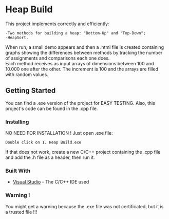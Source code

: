 # Heap Build
This project implements correctly and efficiently:
```
-Two methods for building a heap: "Bottom-Up" and "Top-Down";
-HeapSort.
```
When run, a small demo appears and then a .html file is created containing graphs showing the differences between methods by tracking the number of assignments and comparisons each one does.<br/>
Each method receives as input arrays of dimensions between 100 and 10.000 one after the other. The increment is 100 and the arrays are filled with random values.

## Getting Started
You can find a .exe version of the project for EASY TESTING. Also, this project's code can be found in the .cpp file.

### Installing
NO NEED FOR INSTALLATION !
Just open .exe file:
```
Double click on 1. Heap Build.exe
```
If that does not work, create a new C/C++ project containing the .cpp file and add the .h file as a header, then run it.

### Built With
* [Visual Studio](https://visualstudio.microsoft.com/) - The C/C++ IDE used

### Warning !
You might get a warning because the .exe file was not certificated, but it is a trusted file !!!